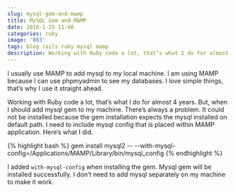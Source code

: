 ```yaml
---
slug: mysql-gem-and-mamp
title: MySQL Gem and MAMP
date: 2018-1-25 11:40
categories: ruby
image: '003'
tags: blog rails ruby mysql mamp
description: Working with Ruby code a lot, that’s what I do for almost 4 years. But, when I should add mysql gem to my machine. There’s always a problem. It could not be installed because the gem installation expects the mysql installed on default path. I need to include mysql config that is placed within MAMP application.
---
```


I usually use MAMP to add mysql to my local machine. I am using MAMP because I can use phpmyadmin to see my databases. I love simple things, that’s why I use it straight ahead.

Working with Ruby code a lot, that’s what I do for almost 4 years. But, when I should add mysql gem to my machine. There’s always a problem. It could not be installed because the gem installation expects the mysql installed on default path. I need to include mysql config that is placed within MAMP application. Here’s what I did.

{% highlight bash %}
gem install mysql2 -- --with-mysql-config=/Applications/MAMP/Library/bin/mysql_config
{% endhighlight %}

I added `with-mysql-config` when installing the gem. Mysql gem will be installed successfully. I don’t need to add mysql separately on my machine to make it work.
